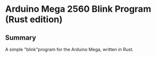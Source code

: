 # Arduino Mega 2560 Blink Program (Rust edition)
## Summary
A simple "blink"program for the Arduino Mega, written in Rust.
